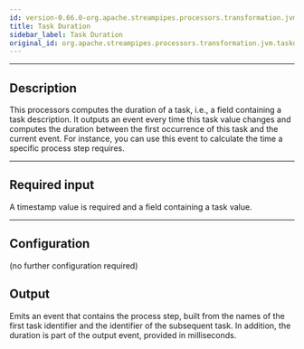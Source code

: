 ```yaml
---
id: version-0.66.0-org.apache.streampipes.processors.transformation.jvm.taskduration
title: Task Duration
sidebar_label: Task Duration
original_id: org.apache.streampipes.processors.transformation.jvm.taskduration
---
```


<!--
  ~ Licensed to the Apache Software Foundation (ASF) under one or more
  ~ contributor license agreements.  See the NOTICE file distributed with
  ~ this work for additional information regarding copyright ownership.
  ~ The ASF licenses this file to You under the Apache License, Version 2.0
  ~ (the "License"); you may not use this file except in compliance with
  ~ the License.  You may obtain a copy of the License at
  ~
  ~    http://www.apache.org/licenses/LICENSE-2.0
  ~
  ~ Unless required by applicable law or agreed to in writing, software
  ~ distributed under the License is distributed on an "AS IS" BASIS,
  ~ WITHOUT WARRANTIES OR CONDITIONS OF ANY KIND, either express or implied.
  ~ See the License for the specific language governing permissions and
  ~ limitations under the License.
  ~
  -->




***

## Description

This processors computes the duration of a task, i.e., a field containing a task description. It outputs an event
 every time this task value changes and computes the duration between the first occurrence of this task and the
  current event. For instance, you can use this event to calculate the time a specific process step requires.
***

## Required input

A timestamp value is required and a field containing a task value.

***

## Configuration

(no further configuration required)

## Output

Emits an event that contains the process step, built from the names of the first task identifier and the identifier
 of the subsequent task. In addition, the duration is part of the output event, provided in milliseconds.